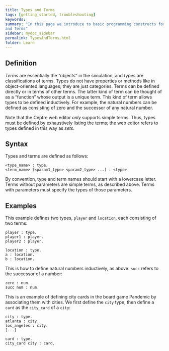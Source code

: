 ```yaml
---
title: Types and Terms
tags: [getting_started, troubleshooting]
keywords:
summary: "In this page we introduce to basic programming constructs for ceptre language - Types 
and Terms"
sidebar: mydoc_sidebar
permalink: TypesAndTerms.html
folder: Learn
---
```


## Definition
*Terms* are essentially the “objects” in the simulation, and *types* are classifications of terms. 
Types do not have properties or methods like in object-oriented languages; they are just categories.
Terms can be defined directly or in terms of other terms. The latter kind of term can be thought of 
as a “function” whose output is a unique term. This kind of term allows types to be defined 
inductively. For example, the natural numbers can be defined as consisting of zero and the successor 
of any natural number.

Note that the Ceptre web editor *only* supports simple terms. Thus, types must be defined by 
exhaustively listing the terms; the web editor refers to types defined in this way as *sets*.

## Syntax
Types and terms are defined as follows:
```
<type_name> : type.
<term_name> [<param1_type> <param2_type> ...] : <type>
```
By convention, type and term names should start with a lowercase letter. Terms without parameters 
are simple terms, as described above. Terms with parameters must specify the types of those parameters.


## Examples
This example defines two types, `player` and `location`, each consisting of two terms:
```
player : type.
player1 : player.
player2 : player.

location : type.
a : location.
b : location.
```

This is how to define natural numbers inductively, as above. `succ` refers to the successor of a number:
```
zero : num.
succ num : num.
```

This is an example of defining city cards in the board game Pandemic by associating them with 
cities. We first define the `city` type, then define a `card` as the `city_card` of a `city`:
```
city : type.
atlanta : city.
los_angeles : city.
[...]

card : type.
city_card city : card.
```
